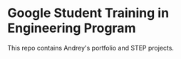 # Google Student Training in Engineering Program

This repo contains Andrey's portfolio and STEP projects.
